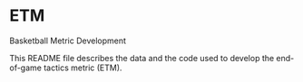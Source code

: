 # ETM
Basketball Metric Development

This README file describes the data and the code used to develop the end-of-game tactics metric (ETM). 
